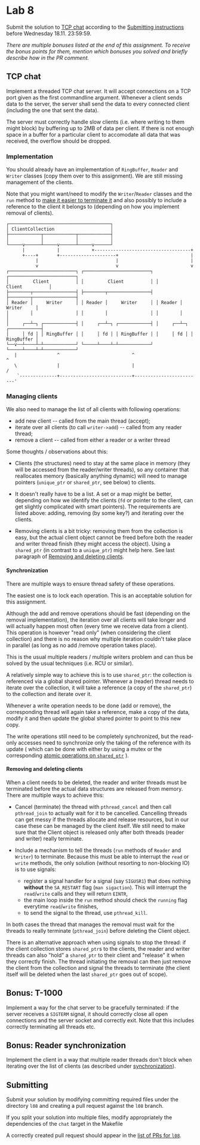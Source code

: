 Lab 8
=====

Submit the solution to [TCP chat](#tcp-chat)
according to the [Submitting instructions](#submitting)
before Wednesday 18.11. 23:59:59.

*There are multiple bonuses listed at the end of this assignment. To receive the
bonus points for them, mention which bonuses you solved and briefly describe how
in the PR comment.*

TCP chat
--------

Implement a threaded TCP chat server. It will accept connections on a TCP port
given as the first commandline argument. Whenever a client sends data to the
server, the server shall send the data to every connected client (including the
one that sent the data).

The server must correctly handle slow clients (i.e. where writing to them might
block) by buffering up to 2MB of data per client. If there is not enough space
in a buffer for a particular client to accomodate all data that was received,
the overflow should be dropped.

### Implementation

You should already have an implementation of `RingBuffer`, `Reader` and `Writer`
classes (copy them over to this assignment).
We are still missing management of the clients.

Note that you might want/need to modify the `Writer`/`Reader` classes and the
`run` method to [make it easier to terminate
it](#removing-and-deleting-clients) and also possibly to include a reference to
the client it belongs to (depending on how you implement removal of clients).

```
┌──────────────────────────────────────┐
│ ClientCollection                     │
├────────────┬────────────┬────────────┤
│            │            │            │
└─────v──────┴─────v──────┴─────v──────┘
      |            |            +------------------------------------+
      +----+       +---------------------+                           |
           |                             |                           |
           v                             v                           v
┌─────────────────────────┐ ┌─────────────────────────┐ ┌─────────────────────────┐
│         Client          │ │         Client          │ │         Client          │
├────────┬────────────────┤ ├────────┬────────────────┤ ├────────┬────────────────┤
│ Reader │     Writer     │ │ Reader │     Writer     │ │ Reader │     Writer     │
│        │                │ │        │                │ │        │                │
│     ┌──┴─┐ ┌────────────┤ │     ┌──┴─┐ ┌────────────┤ │     ┌──┴─┐ ┌────────────┤
│     │ fd │ │ RingBuffer │ │     │ fd │ │ RingBuffer │ │     │ fd │ │ RingBuffer │
└──v──┴────┴─┴────────────┘ └─────┴────┴─┴────────────┘ └─────┴────┴─┴────────────┘
   |               ^                           ^                           ^
   \               |                           |                          /
    `--------------+---------------------------+-------------------------'
```

### Managing clients

We also need to manage the list of all clients with following operations:

- add new client -- called from the main thread (accept);
- iterate over all clients (to call `writer->add`) -- called from any reader
  thread;
- remove a client -- called from either a reader or a writer thread


Some thoughts / observations about this:

- Clients (the structures) need to stay at the same place in memory (they will
  be accessed from the reader/writer threads), so any container that reallocates
  memory (basically anything dynamic) will need to manage pointers (`unique_ptr`
  or `shared_ptr`, see below) to clients.

- It doesn't really have to be a list. A set or a map might be better, depending
  on how we identify the clients (`fd` or pointer to the client, can get
  slightly complicated with smart pointers). The requirements are listed above:
  adding, removing (by some key?) and iterating over the clients.

- Removing clients is a bit tricky: removing them from the collection is easy,
  but the actual client object cannot be freed before both the reader and writer
  thread finish (they might access the object). Using a `shared_ptr` (in
  contrast to a `unique_ptr`) might help here. See last paragraph of
  [Removing and deleting clients](#removing-and-deleting-clients).

#### Synchronization

There are multiple ways to ensure thread safety of these operations.

The easiest one is to lock each operation. This is an acceptable solution for
this assignment.

Although the add and remove operations should be fast (depending on the removal
implementation), the iteration over all clients will take longer and will
actually happen most often (every time we receive data from a client). This
operation is however "read only" (when considering the client collection) and
there is no reason why multiple iteration couldn't take place in parallel (as
long as no add /remove operation takes place).

This is the usual multiple readers / multiple writers problem and can thus be
solved by the usual techniques (i.e. RCU or similar).

A relatively simple way to achieve this is to use `shared_ptr`: the collection
is referenced via a global shared pointer. Whenever a (reader) thread needs to
iterate over the collection, it will take a reference (a copy of the
`shared_ptr`) to the collection and iterate over it.

Whenever a write operation needs to be done (add or remove), the corresponding
thread will again take a reference, make a copy of the data, modify it and then
update the global shared pointer to point to this new copy.

The write operations still need to be completely synchronized, but the read-only
accesses need to synchronize only the taking of the reference with its update (
which can be done with either by using a mutex or the corresponding
[atomic operations on `shared_ptr`](http://en.cppreference.com/w/cpp/memory/shared_ptr/atomic)
).


#### Removing and deleting clients

When a client needs to be deleted, the reader and writer threads must be
terminated before the actual data structures are released from memory. There
are multiple ways to achieve this:

- Cancel (terminate) the thread with `pthread_cancel` and then call
  `pthread_join` to actually wait for it to be cancelled. Cancelling threads can
  get messy if the threads allocate and release resources, but in our case these
  can be managed by the client itself. We still need to make sure that the
  Client object is released only after both threads (reader and writer) really
  terminate.

- Include a mechanism to tell the threads (`run` methods of `Reader` and
  `Writer`) to terminate. Because this must be able to interrupt the `read` or
  `write` methods, the only solution (without resorting to non-blocking IO) is
  to use signals:
  - register a signal handler for a signal (say `SIGUSR1`) that does nothing
    **without** the `SA_RESTART` flag (`man sigaction`). This will interrupt
    the `read`/`write` calls  and they will return `EINTR`,
  - the main loop inside the `run` method should check the `running` flag everytime
    `read`/`write` finishes,
  - to send the signal to the thread, use `pthread_kill`.

In both cases the thread that manages the removal must wait for the threads
to really terminate (`pthread_join`) before deleting the Client object.

There is an alternative approach when using signals to stop the thread: if the
client collection stores `shared_ptr`s to the clients, the reader and writer
threads can also "hold" a `shared_ptr` to their client and "release" it when they
correctly finish. The thread initiating the removal can then just remove the
client from the collection and signal the threads to terminate (the client
itself will be deleted when the last `shared_ptr` goes out of scope).


Bonus: T-1000
-------------

Implement a way for the chat server to be gracefully terminated: if the server
receives a `SIGTERM` signal, it should correctly close all open connections and
the server socket and correctly exit. Note that this includes correctly
terminating all threads etc.

Bonus: Reader synchronization
-----------------------------

Implement the client in a way that multiple reader threads don't block when
iterating over the list of clients (as described under
[synchronization](#synchronization)).

Submitting
----------

Submit your solution by modifying committing required files
under the directory `l08` and creating a pull request against the `l08` branch.

If you split your solution into multiple files, modify appropriately the
dependencies of the `chat` target in the Makefile

A correctly created pull request should appear in the
[list of PRs for `l08`](https://github.com/pulls?utf8=%E2%9C%93&q=is%3Aopen+is%3Apr+user%3AFMFI-UK-2-AIN-118+base%3Al08).
